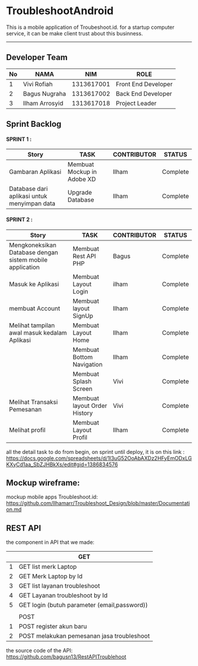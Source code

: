 # TroubleshootAndroid
This is a mobile application of Troubeshoot.id.
for a startup computer service, it can be make client trust about this businness.

<hr>

## Developer Team
| No | NAMA           | NIM        | ROLE                |
|----|----------------|------------|---------------------|
| 1  | Vivi Rofiah    | 1313617001 | Front End Developer |
| 2  | Bagus Nugraha  | 1313617002 | Back End Developer  |
| 3  | Ilham Arrosyid | 1313617018 | Project Leader        |



## Sprint Backlog


#### SPRINT 1 :
| Story         | TASK              | CONTRIBUTOR | STATUS   |
|---------------|-------------------|-------------|----------|
| Gambaran Aplikasi        | Membuat Mockup in Adobe XD     | Ilham       | Complete |
| Database dari aplikasi untuk menyimpan data     | Upgrade Database  | Ilham       | Complete |






#### SPRINT 2 :

| Story         | TASK              | CONTRIBUTOR | STATUS   |
|------------------------------|-------------------|-------------|----------|
|Mengkoneksikan Database dengan sistem mobile application | Membuat Rest API PHP      | Bagus       | Complete |
|Masuk ke Aplikasi |Membuat Layout Login       | ilham       | Complete |
|membuat Account   | Membuat layout SignUp      | Ilham       | Complete |
|Melihat tampilan awal masuk kedalam Aplikasi| Membuat Layout Home       | Ilham       | Complete |
|               | Membuat Bottom Navigation | Ilham       | Complete |
|               | Membuat Splash Screen     | Vivi        | Complete |
|Melihat Transaksi Pemesanan         | Membuat layout Order History    | Vivi       | Complete |
|Melihat profil|Membuat Layout Profil|Ilham|Complete|




all the detail task to do from begin, on sprint until deploy, it is on this link : <br>
https://docs.google.com/spreadsheets/d/1l3uG52OoAbAXDz2HFyEmODxLGKXyCd1aa_SbZJHBkXs/edit#gid=1386834576



## Mockup wireframe:
mockup mobile apps Troubleshoot.id:<br>
https://github.com/Ilhamarr/Troubleshoot_Design/blob/master/Documentation.md


## REST API
the component in API that we made: 

|   | GET                                          |
|---|----------------------------------------------|
| 1 | GET list merk Laptop                         |
| 2 | GET Merk Laptop by Id                        |
| 3 | GET list layanan troubleshoot                |
| 4 | GET Layanan troubleshoot by Id               |
| 5 | GET login (butuh parameter (email,password)) |
|   |                                              |
|   | POST                                         |
| 1 | POST register akun baru                      |
| 2 | POST melakukan pemesanan jasa troubleshoot   |

the source code of the API:
https://github.com/bagusn13/RestAPITroublehoot
